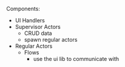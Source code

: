 Components:
- UI Handlers 
- Supervisor Actors
  - CRUD data
  - spawn regular actors
- Regular Actors
  - Flows
    - use the ui lib to communicate with 
